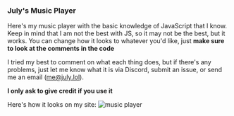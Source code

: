 ### July's Music Player

Here's my music player with the basic knowledge of JavaScript that I know.
Keep in mind that I am not the best with JS, so it may not be the best, but it works.
You can change how it looks to whatever you'd like, just **make sure to look at the comments in the code**

I tried my best to comment on what each thing does, but if there's any problems, just let me know what it is via Discord, submit an issue, or send me an email (me@july.lol).

**I only ask to give credit if you use it**

Here's how it looks on my site:
![music player](https://files.repent.wtf/ZnjwjqTW1OTx.png)
